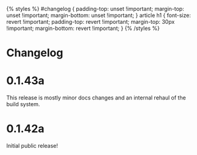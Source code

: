 {% styles %}
#changelog {
padding-top: unset !important;
margin-top: unset !important;
margin-bottom: unset !important;
}
article h1 {
font-size: revert !important;
padding-top: revert !important;
margin-top: 30px !important;
margin-bottom: revert !important;
}
{% /styles %}

# Changelog

# 0.1.43a

This release is mostly minor docs changes and an internal rehaul of the build system.

# 0.1.42a

Initial public release!

